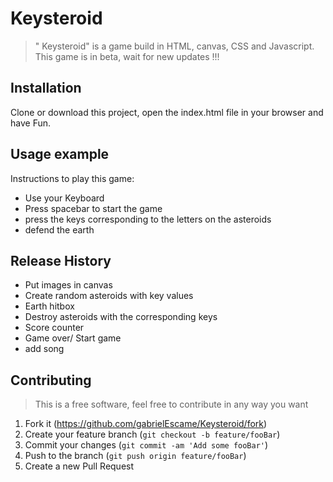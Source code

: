 # Keysteroid
> " Keysteroid" is a game build in HTML, canvas, CSS and Javascript.
> This game is in beta, wait for new updates !!!

## Installation

Clone or download this project, open the index.html file in your browser and have Fun.

## Usage example

Instructions to play this game:

* Use your Keyboard
* Press spacebar to start the game
* press the keys corresponding to the letters on the asteroids
* defend the earth

## Release History
 * Put images in canvas
 * Create random asteroids with key values
 * Earth hitbox
 * Destroy asteroids with the corresponding keys
 * Score counter
 * Game over/ Start game
 * add song

## Contributing
>This is a free software, feel free to contribute in any way you want

1. Fork it (<https://github.com/gabrielEscame/Keysteroid/fork>)
2. Create your feature branch (`git checkout -b feature/fooBar`)
3. Commit your changes (`git commit -am 'Add some fooBar'`)
4. Push to the branch (`git push origin feature/fooBar`)
5. Create a new Pull Request

